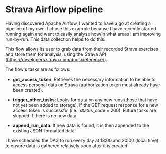 # Strava Airflow pipeline

Having discovered Apache Airflow, I wanted to have a go at creating a pipeline of my own. I chose this example because I have recently started running again and want to easily analyse how/in what areas I am improving run-by-run. This data collection helps to do this.

This flow allows its user to grab data from their recorded Strava exercises and store them for analysis, using the Strava API (https://developers.strava.com/docs/reference/).

The flow's tasks are as follows:

- __get_access_token__: Retrieves the necessary information to be able to access personal data on Strava (authorization token must already have been created).

- __trigger_other_tasks__: Looks for data on any new runs (those that have not yet been added to storage), if the GET request response for a new access token is successful (i.e., status_code = 200). Future tasks are skipped if there is no new data.

- __append_run_data__: If new data is found, it is then appended to the existing JSON-formatted data.

I have scheduled the DAG to run every day at 13:00 and 20:00 (local time) to ensure data is gathered relatively soon after it is created.
